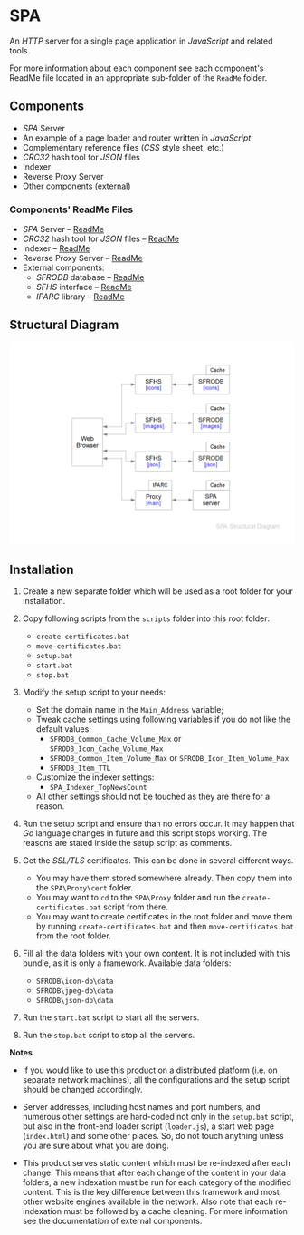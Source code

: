 # SPA

An _HTTP_ server for a single page application in _JavaScript_ and related 
tools.

For more information about each component see each component's ReadMe file 
located in an appropriate sub-folder of the `ReadMe` folder.

## Components
* _SPA_ Server
* An example of a page loader and router written in _JavaScript_
* Complementary reference files (_CSS_ style sheet, etc.) 
* _CRC32_ hash tool for _JSON_ files
* Indexer
* Reverse Proxy Server
* Other components (external)

### Components' ReadMe Files
* _SPA_ Server – [ReadMe](ReadMe/spaServer/ReadMe.md)
* _CRC32_ hash tool for _JSON_ files – [ReadMe](ReadMe/jsonHasher/ReadMe.md)
* Indexer – [ReadMe](ReadMe/indexer/ReadMe.md)
* Reverse Proxy Server – [ReadMe](ReadMe/proxy/ReadMe.md)
* External components:
  * _SFRODB_ database – [ReadMe](https://github.com/vault-thirteen/SFRODB)
  * _SFHS_ interface – [ReadMe](https://github.com/vault-thirteen/SFRODB)
  * _IPARC_ library – [ReadMe](https://github.com/vault-thirteen/IPARC)

## Structural Diagram
![Structural Diagram](https://github.com/vault-thirteen/SPA/blob/839a7b32913de19863bac548de8167c6e5298909/Documentation/SPA%20Structural%20Diagram.png)

## Installation
1. Create a new separate folder which will be used as a root folder for your 
installation.


2. Copy following scripts from the `scripts` folder into this root folder:
   - `create-certificates.bat`
   - `move-certificates.bat`
   - `setup.bat`
   - `start.bat`
   - `stop.bat`


3. Modify the setup script to your needs:
   - Set the domain name in the `Main_Address` variable;
   - Tweak cache settings using following variables if you do not like the 
default values:
     - `SFRODB_Common_Cache_Volume_Max` or `SFRODB_Icon_Cache_Volume_Max`
     - `SFRODB_Common_Item_Volume_Max` or `SFRODB_Icon_Item_Volume_Max`
     - `SFRODB_Item_TTL`
   - Customize the indexer settings:
     - `SPA_Indexer_TopNewsCount`
   - All other settings should not be touched as they are there for a reason.


4. Run the setup script and ensure than no errors occur. It may happen that _Go_ 
language changes in future and this script stops working. The reasons are 
stated inside the setup script as comments.


5. Get the _SSL/TLS_ certificates. This can be done in several different ways.
   - You may have them stored somewhere already. Then copy them into the 
`SPA\Proxy\cert` folder.
   - You may want to `cd` to the `SPA\Proxy` folder and run the 
`create-certificates.bat` script from there.
   - You may want to create certificates in the root folder and move them by 
running `create-certificates.bat` and then `move-certificates.bat` from the 
root folder. 


6. Fill all the data folders with your own content. 
It is not included with this bundle, as it is only a framework.
Available data folders:
    - `SFRODB\icon-db\data`
    - `SFRODB\jpeg-db\data`
    - `SFRODB\json-db\data`


7. Run the `start.bat` script to start all the servers.


8. Run the `stop.bat` script to stop all the servers.


**Notes**

* If you would like to use this product on a distributed platform (i.e. on 
separate network machines), all the configurations and the setup script should 
be changed accordingly.


* Server addresses, including host names and port numbers, and numerous other 
settings are hard-coded not only in the `setup.bat` script, but also in the 
front-end loader script (`loader.js`), a start web page (`index.html`) and some 
other places. So, do not touch anything unless you are sure about what 
you are doing.


* This product serves static content which must be re-indexed after each change. 
This means that after each change of the content in your data folders, a new 
indexation must be run for each category of the modified content. This is the 
key difference between this framework and most other website engines available 
in the network. Also note that each re-indexation must be followed by a cache 
cleaning. For more information see the documentation of external components. 
